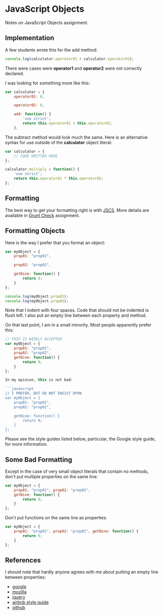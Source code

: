 # JavaScript Objects

Notes on JavaScript Objects assignment.

## Implementation

A few students wrote this for the add method:

```javascript
console.log(calculator.operator01 + calculator.operator02);
```

There were cases were **operator1** and **operator2** were not correctly declared.

I was looking for something more like this:

```javascript
var calculator = {
    operator01: 0,

    operator02: 0,

    add: function() {
        'use strict';
        return this.operator01 + this.operator02;
    },
```

The subtract method would look much the same. Here is an alternative syntax for use outside of the **calculator** object literal:

```javascript
var calculator = {
	// CODE OMITTED HERE
};

calculator.multiply = function() {
    'use strict';
    return this.operator01 * this.operator02;
};
```

## Formatting

The best way to get your formatting right is with [JSCS][jscs]. More details are available in [Grunt Check][grunt-check] assignment.

[jscs]: https://github.com/jscs-dev/node-jscs
[grunt-check]: http://www.ccalvert.net/books/CloudNotes/Assignments/GruntCheck.html

## Formatting Objects



Here is the way I prefer that you format an object:

```javascript
var myObject = {
	prop01: "prop01",

	prop02: "prop02",

	getNine: function() {
		return 9;
	}
};

console.log(myObject.prop01);
console.log(myObject.prop02);
```

Note that I indent with four spaces. Code that should not be indented is flush left. I also put an empty line between each property and method.

On that last point, I am in a small minority. Most people apparently prefer this:

```javascript
// THIS IS WIDELY ACCEPTED
var myObject = {
	prop01: "prop01",
	prop02: "prop02",
	getNine: function() {
		return 9;
	}
};

In my opinion, this is not bad:

```javascript
// I PREFER, BUT DO NOT INSIST UPON
var myObject = {
	prop01: "prop01",
	prop02: "prop02",

	getNine: function() {
		return 9;
	}
};
```

Please see the style guides listed below, particular, the Google style guide, for more information.

## Some Bad Formatting

Except in the case of very small object literals that contain no methods, don't put multiple properties on the same line:

```javascript
var myObject = {
	prop01: "prop01", prop02: "prop02",
	getNine: function() {
		return 9;
	}
};
```

Don't put functions on the same line as properties:

```javascript
var myObject = {
	prop01: "prop01", prop02: "prop02",	getNine: function() {
		return 9;
	}
};
```

## References

I should note that hardly anyone agrees with me about putting an empty line between properties:

* [google](https://google.github.io/styleguide/javascriptguide.xml)
* [mozilla](https://developer.mozilla.org/en-US/docs/Mozilla/Developer_guide/Coding_Style#JavaScript_objects)
* [jquery](https://contribute.jquery.org/style-guide/js/#spacing)
* [airbnb style quide](https://github.com/airbnb/javascript#objects)
* [github](https://github.com/styleguide/javascript)
